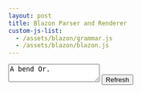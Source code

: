 ```yaml
---
layout: post
title: Blazon Parser and Renderer
custom-js-list:
  - /assets/blazon/grammar.js
  - /assets/blazon/blazon.js
---
```


<textarea id="blazon-input">
A bend Or.
</textarea>

<button id="refresh">
Refresh
</button>

<div id="rendered"></div>

<pre id="error"></pre>

